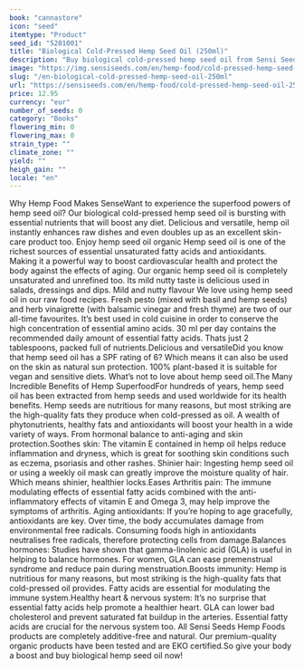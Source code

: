```yaml
---
book: "cannastore"
icon: "seed"
itemtype: "Product"
seed_id: "5201001"
title: "Biological Cold-Pressed Hemp Seed Oil (250ml)"
description: "Buy biological cold-pressed hemp seed oil from Sensi Seeds Hemp Foods. Premium-quality, organic and delicious. Order 500ml and 250ml with fast delivery"
image: "https://img.sensiseeds.com/en/hemp-food/cold-pressed-hemp-seed-oil-250ml-image.png"
slug: "/en-biological-cold-pressed-hemp-seed-oil-250ml"
url: "https://sensiseeds.com/en/hemp-food/cold-pressed-hemp-seed-oil-250ml?a_aid=cannastore"
price: 12.95
currency: "eur"
number_of_seeds: 0
category: "Books"
flowering_min: 0
flowering_max: 0
strain_type: ""
climate_zone: ""
yield: ""
heigh_gain: ""
locale: "en"
---
```

Why Hemp Food Makes SenseWant to experience the superfood powers of hemp seed oil? Our biological cold-pressed hemp seed oil is bursting with essential nutrients that will boost any diet. Delicious and versatile, hemp oil instantly enhances raw dishes and even doubles up as an excellent skin-care product too. Enjoy hemp seed oil organic Hemp seed oil is one of the richest sources of essential unsaturated fatty acids and antioxidants. Making it a powerful way to boost cardiovascular health and protect the body against the effects of aging. Our organic hemp seed oil is completely unsaturated and unrefined too. Its mild nutty taste is delicious used in salads, dressings and dips. Mild and nutty flavour We love using hemp seed oil in our raw food recipes. Fresh pesto (mixed with basil and hemp seeds) and herb vinaigrette (with balsamic vinegar and fresh thyme) are two of our all-time favourites. It’s best used in cold cuisine in order to conserve the high concentration of essential amino acids. 30 ml per day contains the recommended daily amount of essential fatty acids. Thats just 2 tablespoons, packed full of nutrients.Delicious and versatileDid you know that hemp seed oil has a SPF rating of 6? Which means it can also be used on the skin as natural sun protection. 100% plant-based it is suitable for vegan and sensitive diets. What’s not to love about hemp seed oil.The Many Incredible Benefits of Hemp SuperfoodFor hundreds of years, hemp seed oil has been extracted from hemp seeds and used worldwide for its health benefits. Hemp seeds are nutritious for many reasons, but most striking are the high-quality fats they produce when cold-pressed as oil. A wealth of phytonutrients, healthy fats and antioxidants will boost your health in a wide variety of ways. From hormonal balance to anti-aging and skin protection.Soothes skin: The vitamin E contained in hemp oil helps reduce inflammation and dryness, which is great for soothing skin conditions such as eczema, psoriasis and other rashes. Shinier hair: Ingesting hemp seed oil or using a weekly oil mask can greatly improve the moisture quality of hair. Which means shinier, healthier locks.Eases Arthritis pain: The immune modulating effects of essential fatty acids combined with the anti-inflammatory effects of vitamin E and Omega 3, may help improve the symptoms of arthritis. Aging antioxidants: If you’re hoping to age gracefully, antioxidants are key. Over time, the body accumulates damage from environmental free radicals. Consuming foods high in antioxidants neutralises free radicals, therefore protecting cells from damage.Balances hormones: Studies have shown that gamma-linolenic acid (GLA) is useful in helping to balance hormones. For women, GLA can ease premenstrual syndrome and reduce pain during menstruation.Boosts immunity: Hemp is nutritious for many reasons, but most striking is the high-quality fats that cold-pressed oil provides. Fatty acids are essential for modulating the immune system.Healthy heart & nervous system: It’s no surprise that essential fatty acids help promote a healthier heart. GLA can lower bad cholesterol and prevent saturated fat buildup in the arteries. Essential fatty acids are crucial for the nervous system too. All Sensi Seeds Hemp Foods products are completely additive-free and natural. Our premium-quality organic products have been tested and are EKO certified.So give your body a boost and buy biological hemp seed oil now!
